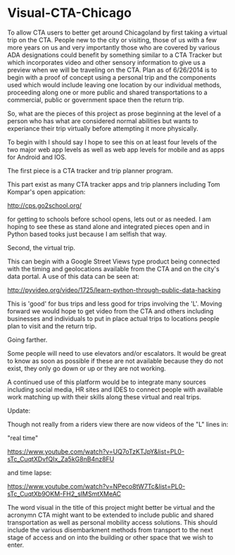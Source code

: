Visual-CTA-Chicago
==================

To allow CTA users to better get around Chicagoland by first taking a virtual trip on the CTA.  People new to the city or visiting, those of us with a few more years on us and very importantly those who are covered by various ADA designations could benefit by something similar to a CTA Tracker but which incorporates video and other sensory information to give us a preview when we will be traveling on the CTA.  Plan as of 6/26/2014 is to begin with a proof of concept using a personal trip and the components used which would include leaving one location by our individual methods, proceeding along one or more public and shared transportations to a commercial, public or government space then the return trip.

So, what are the pieces of this project as prose beginning at the level of a person who has what are considered normal abilities but wants to experiance their trip virtually before attempting it more physically.

To begin with I should say I hope to see this on at least four levels of the two major web app levels as well as web app levels for mobile and as apps for Android and IOS.

The first piece is a CTA tracker and trip planner program.

This part exist as many CTA tracker apps and trip planners including Tom Kompar's open appication:

http://cps.go2school.org/

for getting to schools before school opens, lets out or as needed.  I am hoping to see these as stand alone and integrated pieces open and in Python based tooks just because I am selfish that way.

Second, the virtual trip.

This can begin with a Google Street Views type product being connected with the timing and geolocations available from the CTA and on the city's data portal.  A use of this data can be seen at:

http://pyvideo.org/video/1725/learn-python-through-public-data-hacking

This is 'good' for bus trips and less good for trips involving the 'L'.  Moving forward we would hope to get video from the CTA and others including businesses and individuals to put in place actual trips to locations people plan to visit and the return trip.

Going farther.

Some people will need to use elevators and/or escalators.  It would be great to know as soon as possible if these are not available because they do not exist, they only go down or up or they are not working.

A continued use of this platform would be to integrate many sources including social media, HR sites and IDES to connect people with available work matching up with their skills along these virtual and real trips.

Update:

Though not really from a riders view there are now videos of the "L" lines in:

"real time"

https://www.youtube.com/watch?v=UQ7oTzKTJpY&list=PL0-sTc_CuqtXDvfQIx_Za5kG8nB4nz8FU 

and time lapse:

https://www.youtube.com/watch?v=NPeco8tW7Tc&list=PL0-sTc_CuqtXb9OKM-FH2_sIMSmtXMeAC



The word visual in the title of this project might better be virtual and the acronymn CTA might want to be extended to include public and shared transportation as well as personal mobility access solutions.  This should include the various disembarkment methods from transport to the next stage of access and on into the building or other space that we wish to enter.
